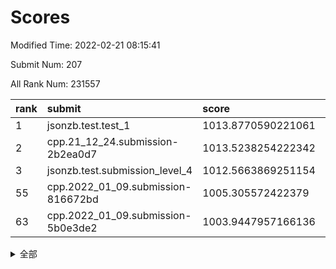 # Scores

Modified Time: 2022-02-21 08:15:41

Submit Num: 207

All Rank Num: 231557

| rank |               submit               |       score        |       sigma        | pk_num |
| :--- | :--------------------------------- | :----------------- | :----------------- | :----- |
| 1    | jsonzb.test.test_1                 | 1013.8770590221061 | 0.8082004776029624 | 4477   |
| 2    | cpp.21_12_24.submission-2b2ea0d7   | 1013.5238254222342 | 0.8115640845670464 | 4476   |
| 3    | jsonzb.test.submission_level_4     | 1012.5663869251154 | 0.8134592344890795 | 4476   |
| 55   | cpp.2022_01_09.submission-816672bd | 1005.305572422379  | 0.7124969005050791 | 4470   |
| 63   | cpp.2022_01_09.submission-5b0e3de2 | 1003.9447957166136 | 0.7116008975380892 | 4480   |


<details>
<summary>全部</summary>

| rank |                 submit                 |       score        |       sigma        | pk_num |
| :--- | :------------------------------------- | :----------------- | :----------------- | :----- |
| 1    | jsonzb.test.test_1                     | 1013.8770590221061 | 0.8082004776029624 | 4477   |
| 2    | cpp.21_12_24.submission-2b2ea0d7       | 1013.5238254222342 | 0.8115640845670464 | 4476   |
| 3    | jsonzb.test.submission_level_4         | 1012.5663869251154 | 0.8134592344890795 | 4476   |
| 4    | gobigger.level_3.submission_level_3_11 | 1011.6352110896795 | 0.7745225965421761 | 4475   |
| 5    | gobigger.level_3.submission_level_3_4  | 1011.4694887367892 | 0.7587807434636394 | 4474   |
| 6    | gobigger.level_3.submission_level_3_48 | 1011.1376965356054 | 0.7830477498057788 | 4474   |
| 7    | gobigger.level_3.submission_level_3_31 | 1011.087789657902  | 0.7761493042927244 | 4471   |
| 8    | gobigger.level_3.submission_level_3_29 | 1011.0355254634834 | 0.7982500022070699 | 4474   |
| 9    | gobigger.level_3.submission_level_3_46 | 1011.0191520793876 | 0.7710288823245262 | 4470   |
| 10   | gobigger.level_3.submission_level_3_8  | 1010.9734562984397 | 0.7712150488857781 | 4469   |
| 11   | gobigger.level_3.submission_level_3_33 | 1010.9129115630298 | 0.775175074445712  | 4476   |
| 12   | gobigger.level_3.submission_level_3_2  | 1010.6569531389379 | 0.7949757810762659 | 4471   |
| 13   | gobigger.level_3.submission_level_3_44 | 1010.5625580686788 | 0.7596127077221796 | 4478   |
| 14   | gobigger.level_3.submission_level_3_40 | 1010.5570307694387 | 0.7640504895226808 | 4474   |
| 15   | gobigger.level_3.submission_level_3_0  | 1010.5070533055543 | 0.7738083033412892 | 4474   |
| 16   | gobigger.level_3.submission_level_3_12 | 1010.4947084484317 | 0.7530380520755567 | 4474   |
| 17   | gobigger.level_3.submission_level_3_36 | 1010.4946362427646 | 0.7785340552146655 | 4473   |
| 18   | gobigger.level_3.submission_level_3_16 | 1010.3804698688291 | 0.7590296440613469 | 4474   |
| 19   | gobigger.level_3.submission_level_3_1  | 1010.2777664955519 | 0.757105301232292  | 4477   |
| 20   | gobigger.level_3.submission_level_3_14 | 1010.2407154103793 | 0.803260245636511  | 4475   |
| 21   | gobigger.level_3.submission_level_3_9  | 1010.2148775287346 | 0.7464108287676207 | 4476   |
| 22   | gobigger.level_3.submission_level_3_42 | 1010.1530959421648 | 0.7643747239176675 | 4473   |
| 23   | gobigger.level_3.submission_level_3_26 | 1010.0930305982076 | 0.7548813357979056 | 4480   |
| 24   | gobigger.level_3.submission_level_3_35 | 1010.0318683588466 | 0.7691341261580671 | 4479   |
| 25   | gobigger.level_3.submission_level_3_5  | 1009.9570758062483 | 0.7965551658089561 | 4475   |
| 26   | gobigger.level_3.submission_level_3_7  | 1009.8905485579478 | 0.7441494659315209 | 4474   |
| 27   | gobigger.level_3.submission_level_3_17 | 1009.8545550024679 | 0.7790630028025874 | 4476   |
| 28   | gobigger.level_3.submission_level_3_37 | 1009.8417987450696 | 0.748287862311245  | 4475   |
| 29   | gobigger.level_3.submission_level_3_41 | 1009.818402710621  | 0.7504942171927054 | 4473   |
| 30   | gobigger.level_3.submission_level_3_39 | 1009.8077921270799 | 0.7451733251077761 | 4473   |
| 31   | gobigger.level_3.submission_level_3_24 | 1009.7634696821589 | 0.7404199335741413 | 4477   |
| 32   | gobigger.level_3.submission_level_3_22 | 1009.7621105590923 | 0.7583153166563656 | 4476   |
| 33   | gobigger.level_3.submission_level_3_45 | 1009.7229790168934 | 0.7384789951246757 | 4472   |
| 34   | gobigger.level_3.submission_level_3_32 | 1009.7154600617015 | 0.7562731815916955 | 4475   |
| 35   | gobigger.level_3.submission_level_3_20 | 1009.6316084996876 | 0.7540517334938491 | 4473   |
| 36   | gobigger.level_3.submission_level_3_47 | 1009.6108108079871 | 0.7634843911253527 | 4473   |
| 37   | gobigger.level_3.submission_level_3_28 | 1009.600862031698  | 0.7670663187506425 | 4478   |
| 38   | gobigger.level_3.submission_level_3_3  | 1009.4491952338984 | 0.7337745517184452 | 4474   |
| 39   | gobigger.level_3.submission_level_3_38 | 1009.4172116720646 | 0.747580793241724  | 4472   |
| 40   | gobigger.level_3.submission_level_3_25 | 1009.4142673381198 | 0.7294882756527263 | 4480   |
| 41   | gobigger.level_3.submission_level_3_49 | 1009.4057272539962 | 0.7540589835054977 | 4477   |
| 42   | gobigger.level_3.submission_level_3_27 | 1009.400533282377  | 0.7313636371672959 | 4473   |
| 43   | gobigger.level_3.submission_level_3_18 | 1009.3687975640063 | 0.7438000362315171 | 4474   |
| 44   | gobigger.level_3.submission_level_3_19 | 1009.353222285118  | 0.7566119052900021 | 4472   |
| 45   | gobigger.level_3.submission_level_3_10 | 1009.3031004792446 | 0.7565133846144405 | 4474   |
| 46   | gobigger.level_3.submission_level_3_23 | 1009.2847863735382 | 0.7595590126936024 | 4472   |
| 47   | gobigger.level_3.submission_level_3_13 | 1009.2482949931155 | 0.7398181166947206 | 4469   |
| 48   | gobigger.level_3.submission_level_3_43 | 1009.2156747496366 | 0.7546271990399757 | 4477   |
| 49   | gobigger.level_3.submission_level_3_30 | 1009.1118490039521 | 0.7350794897113824 | 4473   |
| 50   | gobigger.level_3.submission_level_3_21 | 1009.0552001490183 | 0.7524262020868635 | 4471   |
| 51   | gobigger.level_3.submission_level_3_34 | 1008.9687127467895 | 0.7609369657356412 | 4478   |
| 52   | gobigger.level_3.submission_level_3_15 | 1008.9088194255181 | 0.7580013124852286 | 4472   |
| 53   | gobigger.level_3.submission_level_3_6  | 1008.8395153966143 | 0.7468382438834374 | 4473   |
| 54   | gobigger.level_1.submission_level_1_32 | 1005.6719862012882 | 0.724841965047818  | 4469   |
| 55   | cpp.2022_01_09.submission-816672bd     | 1005.305572422379  | 0.7124969005050791 | 4470   |
| 56   | gobigger.level_1.submission_level_1_45 | 1004.7338552417378 | 0.715491322414322  | 4472   |
| 57   | gobigger.level_1.submission_level_1_47 | 1004.5435242633704 | 0.7118188925956364 | 4473   |
| 58   | gobigger.level_1.submission_level_1_13 | 1004.5412784159013 | 0.7108177399733903 | 4473   |
| 59   | gobigger.level_1.submission_level_1_4  | 1004.4644102006968 | 0.7274558671627834 | 4477   |
| 60   | gobigger.level_1.submission_level_1_41 | 1004.2999530799435 | 0.7172464948209276 | 4474   |
| 61   | gobigger.level_1.submission_level_1_26 | 1004.1112615738886 | 0.7066755256087821 | 4477   |
| 62   | gobigger.level_1.submission_level_1_18 | 1004.0174286643576 | 0.7196198159031657 | 4481   |
| 63   | cpp.2022_01_09.submission-5b0e3de2     | 1003.9447957166136 | 0.7116008975380892 | 4480   |
| 64   | gobigger.level_1.submission_level_1_23 | 1003.9274401559993 | 0.7139042763213176 | 4474   |
| 65   | gobigger.level_1.submission_level_1_14 | 1003.8519933686108 | 0.7190930924270812 | 4476   |
| 66   | gobigger.level_1.submission_level_1_38 | 1003.7354934001918 | 0.7292961415344609 | 4473   |
| 67   | gobigger.level_1.submission_level_1_3  | 1003.7027869682441 | 0.7292664220828963 | 4476   |
| 68   | gobigger.level_1.submission_level_1_2  | 1003.692663563228  | 0.7108814011378404 | 4478   |
| 69   | gobigger.level_1.submission_level_1_10 | 1003.6378986470862 | 0.7208650196760223 | 4474   |
| 70   | gobigger.level_1.submission_level_1_44 | 1003.6195550846832 | 0.7159356084240481 | 4472   |
| 71   | gobigger.level_1.submission_level_1_6  | 1003.6139677818024 | 0.7201032093712398 | 4475   |
| 72   | gobigger.level_1.submission_level_1_1  | 1003.491356096224  | 0.7117554550589065 | 4476   |
| 73   | gobigger.level_1.submission_level_1_0  | 1003.4549626890807 | 0.7197801434475936 | 4473   |
| 74   | gobigger.level_1.submission_level_1_33 | 1003.3533240425246 | 0.7140810508233195 | 4473   |
| 75   | gobigger.level_1.submission_level_1_17 | 1003.307435168972  | 0.7121950446242705 | 4474   |
| 76   | gobigger.level_1.submission_level_1_22 | 1003.2787769364273 | 0.7129011453881954 | 4478   |
| 77   | gobigger.level_1.submission_level_1_36 | 1003.2757437807144 | 0.7229304091877324 | 4485   |
| 78   | gobigger.level_1.submission_level_1_11 | 1003.2595837439695 | 0.7280198163670344 | 4477   |
| 79   | gobigger.level_1.submission_level_1_5  | 1003.2098374478393 | 0.7168947692325994 | 4467   |
| 80   | gobigger.level_1.submission_level_1_8  | 1003.1692932301346 | 0.714187071639334  | 4469   |
| 81   | gobigger.level_1.submission_level_1_40 | 1003.1671369915088 | 0.724283012363622  | 4476   |
| 82   | gobigger.level_1.submission_level_1_30 | 1003.1500544979734 | 0.7215755116815717 | 4468   |
| 83   | gobigger.level_1.submission_level_1_27 | 1003.0767910268836 | 0.7137636105649189 | 4475   |
| 84   | gobigger.level_1.submission_level_1_49 | 1002.9694781134081 | 0.7148285975356653 | 4477   |
| 85   | gobigger.level_1.submission_level_1_20 | 1002.9463479147875 | 0.7193215566372854 | 4469   |
| 86   | gobigger.level_1.submission_level_1_35 | 1002.9390233591358 | 0.7079907515001653 | 4468   |
| 87   | gobigger.level_1.submission_level_1_34 | 1002.9183321649106 | 0.7167925832285856 | 4470   |
| 88   | gobigger.level_1.submission_level_1_31 | 1002.910676790368  | 0.7122542121219781 | 4476   |
| 89   | gobigger.level_1.submission_level_1_9  | 1002.8541528814088 | 0.7215188163095229 | 4475   |
| 90   | gobigger.level_1.submission_level_1_15 | 1002.824318816165  | 0.7221992414700127 | 4478   |
| 91   | gobigger.level_1.submission_level_1_12 | 1002.7742734464854 | 0.7045873936872331 | 4472   |
| 92   | gobigger.level_1.submission_level_1_29 | 1002.7655521046881 | 0.7129489291898341 | 4479   |
| 93   | gobigger.level_1.submission_level_1_7  | 1002.7265894897541 | 0.724312075476064  | 4470   |
| 94   | gobigger.level_1.submission_level_1_25 | 1002.6995371808232 | 0.711321930156049  | 4474   |
| 95   | gobigger.level_1.submission_level_1_43 | 1002.6794680793092 | 0.7048548004774623 | 4475   |
| 96   | gobigger.level_1.submission_level_1_19 | 1002.6416488209454 | 0.7059010032323079 | 4476   |
| 97   | gobigger.level_1.submission_level_1_46 | 1002.5161746096406 | 0.7121977540423038 | 4473   |
| 98   | gobigger.level_1.submission_level_1_28 | 1002.5041567718274 | 0.7220587069824731 | 4473   |
| 99   | gobigger.level_1.submission_level_1_24 | 1002.4592482504123 | 0.7095508429403343 | 4478   |
| 100  | gobigger.level_1.submission_level_1_21 | 1002.4326763409248 | 0.7112069408292861 | 4476   |
| 101  | gobigger.level_1.submission_level_1_37 | 1002.4247039211148 | 0.716109420585043  | 4472   |
| 102  | gobigger.level_1.submission_level_1_42 | 1002.4032287824352 | 0.7137714648453202 | 4479   |
| 103  | gobigger.level_1.submission_level_1_16 | 1002.2058641832548 | 0.7172478405181283 | 4473   |
| 104  | gobigger.level_1.submission_level_1_48 | 1001.9820016557867 | 0.7173318159767825 | 4473   |
| 105  | gobigger.level_1.submission_level_1_39 | 1001.3421327185333 | 0.720961768710969  | 4477   |
| 106  | gobigger.random.submission_random_23   | 997.3274866501831  | 0.719205402079608  | 4469   |
| 107  | gobigger.random.submission_random_18   | 997.2993691184124  | 0.7042433953026678 | 4480   |
| 108  | gobigger.random.submission_random_35   | 996.8629966155568  | 0.6994585096221067 | 4476   |
| 109  | gobigger.random.submission_random_32   | 996.8279828770386  | 0.7136804728893417 | 4475   |
| 110  | gobigger.random.submission_random_30   | 996.7902310631164  | 0.7128346187479113 | 4474   |
| 111  | gobigger.random.submission_random_12   | 996.7414483165604  | 0.6991568342265111 | 4475   |
| 112  | gobigger.random.submission_random_7    | 996.64697418964    | 0.7003453742465323 | 4481   |
| 113  | gobigger.random.submission_random_25   | 996.6041450313949  | 0.7123018489623468 | 4475   |
| 114  | gobigger.random.submission_random_13   | 996.5859909793114  | 0.7094813496753669 | 4476   |
| 115  | gobigger.random.submission_random_10   | 996.5807692267546  | 0.7196262884863989 | 4472   |
| 116  | gobigger.random.submission_random_5    | 996.5217175622421  | 0.7123433281087768 | 4476   |
| 117  | gobigger.random.submission_random_46   | 996.5125006478689  | 0.7079437026361076 | 4473   |
| 118  | gobigger.random.submission_random_19   | 996.4894532599078  | 0.7052537665568489 | 4473   |
| 119  | gobigger.random.submission_random_1    | 996.4527847028503  | 0.7036359196934082 | 4471   |
| 120  | gobigger.random.submission_random_41   | 996.4436945656144  | 0.715672028802598  | 4475   |
| 121  | gobigger.random.submission_random_36   | 996.3746288657715  | 0.7051995340955246 | 4475   |
| 122  | gobigger.random.submission_random_2    | 996.3154388181056  | 0.7159533503106205 | 4478   |
| 123  | gobigger.random.submission_random_43   | 996.2680133175877  | 0.7109926844286694 | 4472   |
| 124  | gobigger.random.submission_random_11   | 996.232988516142   | 0.7223314829409044 | 4474   |
| 125  | gobigger.random.submission_random_42   | 996.2307684571153  | 0.7121868131402347 | 4475   |
| 126  | gobigger.random.submission_random_0    | 996.2305674192212  | 0.7172830501525717 | 4477   |
| 127  | gobigger.random.submission_random_45   | 996.1431942348906  | 0.7035640587499261 | 4478   |
| 128  | gobigger.random.submission_random_16   | 996.0548183524527  | 0.7199905376952042 | 4478   |
| 129  | gobigger.random.submission_random_47   | 996.0298855960099  | 0.6912215829228247 | 4474   |
| 130  | gobigger.random.submission_random_21   | 996.022161898758   | 0.7189310399866307 | 4477   |
| 131  | gobigger.random.submission_random_9    | 996.0127471221253  | 0.7094836724193889 | 4468   |
| 132  | gobigger.random.submission_random_38   | 995.9903185342044  | 0.7082415947498708 | 4474   |
| 133  | gobigger.random.submission_random_26   | 995.9031896334408  | 0.6990325242748863 | 4477   |
| 134  | gobigger.random.submission_random_17   | 995.8865312466401  | 0.7068234901205257 | 4477   |
| 135  | gobigger.random.submission_random_20   | 995.8832260089738  | 0.7193982909438836 | 4476   |
| 136  | gobigger.random.submission_random_48   | 995.8741254892082  | 0.7030378341078802 | 4476   |
| 137  | gobigger.random.submission_random_24   | 995.8151770364329  | 0.7072024969573141 | 4471   |
| 138  | gobigger.random.submission_random_27   | 995.6443914082558  | 0.7108945187289871 | 4472   |
| 139  | gobigger.random.submission_random_15   | 995.6304169326872  | 0.7034750444015021 | 4477   |
| 140  | gobigger.random.submission_random_3    | 995.6288169923884  | 0.7163614221729391 | 4470   |
| 141  | gobigger.random.submission_random_14   | 995.5979947293201  | 0.7124498335689682 | 4481   |
| 142  | gobigger.random.submission_random_29   | 995.5774036211327  | 0.7139939375782849 | 4473   |
| 143  | gobigger.random.submission_random_28   | 995.5319470474907  | 0.718247624767134  | 4477   |
| 144  | gobigger.random.submission_random_31   | 995.431301911298   | 0.7036656190213973 | 4474   |
| 145  | gobigger.random.submission_random_34   | 995.3740719801318  | 0.7004308566037885 | 4470   |
| 146  | gobigger.random.submission_random_33   | 995.3655725987082  | 0.7053600423300558 | 4472   |
| 147  | gobigger.random.submission_random_22   | 995.3642191941353  | 0.7119791469744089 | 4479   |
| 148  | gobigger.random.submission_random_44   | 995.3365408839882  | 0.6966766165466203 | 4478   |
| 149  | gobigger.random.submission_random_6    | 995.2228737486479  | 0.717832902715754  | 4471   |
| 150  | gobigger.random.submission_random_4    | 995.2204316513584  | 0.7275231435142266 | 4472   |
| 151  | gobigger.random.submission_random_49   | 995.208515909633   | 0.71689817413169   | 4478   |
| 152  | gobigger.random.submission_random_40   | 995.0574632181821  | 0.7226585192882449 | 4476   |
| 153  | gobigger.random.submission_random_39   | 995.0440080784143  | 0.7171596644187856 | 4473   |
| 154  | gobigger.random.submission_random_8    | 994.9112803213561  | 0.7054496567069561 | 4473   |
| 155  | gobigger.random.submission_random_37   | 994.7176421418444  | 0.7192185049034343 | 4470   |
| 156  | gobigger.level_2.submission_level_2_44 | 994.2084197781923  | 0.7324120620967333 | 4478   |
| 157  | gobigger.level_2.submission_level_2_49 | 993.9914523961423  | 0.7239737668638682 | 4474   |
| 158  | gobigger.level_2.submission_level_2_29 | 993.090376049608   | 0.720699074189176  | 4477   |
| 159  | gobigger.level_2.submission_level_2_41 | 993.0650044322825  | 0.74466733844574   | 4468   |
| 160  | gobigger.level_2.submission_level_2_1  | 993.0627861956658  | 0.730756914801919  | 4473   |
| 161  | gobigger.level_2.submission_level_2_10 | 993.0225385655217  | 0.7344693243225505 | 4470   |
| 162  | gobigger.level_2.submission_level_2_47 | 992.9989441734174  | 0.7412732704956349 | 4476   |
| 163  | gobigger.level_2.submission_level_2_0  | 992.9454987451774  | 0.7396787542021414 | 4479   |
| 164  | gobigger.level_2.submission_level_2_12 | 992.9314507983975  | 0.7438180779320153 | 4472   |
| 165  | gobigger.level_2.submission_level_2_38 | 992.844458993258   | 0.7611232164069487 | 4472   |
| 166  | gobigger.level_2.submission_level_2_45 | 992.7880078132823  | 0.7471602759541898 | 4473   |
| 167  | gobigger.level_2.submission_level_2_40 | 992.786042447813   | 0.7301917204207163 | 4479   |
| 168  | gobigger.level_2.submission_level_2_36 | 992.7695272741919  | 0.7404806323953204 | 4474   |
| 169  | gobigger.level_2.submission_level_2_13 | 992.7614755915437  | 0.7408545534948744 | 4472   |
| 170  | gobigger.level_2.submission_level_2_31 | 992.6716872287199  | 0.7380849227173957 | 4472   |
| 171  | gobigger.level_2.submission_level_2_17 | 992.6702710901704  | 0.7315380223324527 | 4479   |
| 172  | gobigger.level_2.submission_level_2_6  | 992.5887396217072  | 0.7453340754352934 | 4478   |
| 173  | gobigger.level_2.submission_level_2_30 | 992.5631766380319  | 0.732444106798561  | 4474   |
| 174  | gobigger.level_2.submission_level_2_16 | 992.5241349032575  | 0.7313201652344516 | 4477   |
| 175  | gobigger.level_2.submission_level_2_42 | 992.4946099359671  | 0.7512622756346041 | 4480   |
| 176  | gobigger.level_2.submission_level_2_37 | 992.4858595647278  | 0.7455799195042181 | 4474   |
| 177  | gobigger.level_2.submission_level_2_19 | 992.4814866348194  | 0.7423395569244002 | 4476   |
| 178  | gobigger.level_2.submission_level_2_26 | 992.4242891007682  | 0.7486682635192603 | 4474   |
| 179  | gobigger.level_2.submission_level_2_5  | 992.3733743809643  | 0.7431307245440779 | 4478   |
| 180  | gobigger.level_2.submission_level_2_15 | 992.3559170346034  | 0.7259585298102615 | 4480   |
| 181  | gobigger.level_2.submission_level_2_7  | 992.2326101521465  | 0.7322171466708951 | 4482   |
| 182  | gobigger.level_2.submission_level_2_22 | 992.1453392714285  | 0.7356755969213603 | 4477   |
| 183  | gobigger.level_2.submission_level_2_9  | 992.0776824092802  | 0.7517216549853936 | 4475   |
| 184  | gobigger.level_2.submission_level_2_18 | 992.0391736814535  | 0.7267545743206593 | 4473   |
| 185  | gobigger.level_2.submission_level_2_3  | 991.8879090654551  | 0.7404504742122309 | 4472   |
| 186  | gobigger.level_2.submission_level_2_28 | 991.8874362227298  | 0.7312760762366695 | 4473   |
| 187  | gobigger.level_2.submission_level_2_34 | 991.8681754208524  | 0.7454804172827529 | 4477   |
| 188  | gobigger.level_2.submission_level_2_11 | 991.8308587619762  | 0.7515304822774167 | 4469   |
| 189  | gobigger.level_2.submission_level_2_8  | 991.8081531077     | 0.7551842862770042 | 4478   |
| 190  | gobigger.level_2.submission_level_2_35 | 991.785117294373   | 0.7438852537384657 | 4477   |
| 191  | gobigger.level_2.submission_level_2_2  | 991.7474855884122  | 0.7477394619969016 | 4474   |
| 192  | gobigger.level_2.submission_level_2_4  | 991.5757740801919  | 0.7545300678406026 | 4478   |
| 193  | gobigger.level_2.submission_level_2_20 | 991.3308797146485  | 0.7657861469798538 | 4474   |
| 194  | gobigger.level_2.submission_level_2_46 | 991.2272956885816  | 0.7527200828236893 | 4472   |
| 195  | gobigger.level_2.submission_level_2_25 | 991.1093931773675  | 0.7567471735276747 | 4469   |
| 196  | gobigger.level_2.submission_level_2_39 | 991.0532049271708  | 0.7441578702825778 | 4477   |
| 197  | gobigger.level_2.submission_level_2_21 | 990.9353495837137  | 0.7531432525488566 | 4474   |
| 198  | gobigger.level_2.submission_level_2_14 | 990.8826118490265  | 0.770143070207209  | 4468   |
| 199  | gobigger.level_2.submission_level_2_48 | 990.7980958139981  | 0.7539436382950444 | 4479   |
| 200  | gobigger.level_2.submission_level_2_32 | 990.5924324178969  | 0.7605810977954937 | 4473   |
| 201  | gobigger.level_2.submission_level_2_24 | 990.5170324667174  | 0.7755918881260556 | 4476   |
| 202  | gobigger.level_2.submission_level_2_33 | 990.3696418954427  | 0.7417060507632995 | 4473   |
| 203  | gobigger.level_2.submission_level_2_23 | 989.7666604448171  | 0.7805038824711857 | 4471   |
| 204  | gobigger.level_2.submission_level_2_27 | 989.5802091126318  | 0.7829813711362361 | 4476   |
| 205  | gobigger.level_2.submission_level_2_43 | 989.4046219448578  | 0.7673400427126377 | 4475   |
| 206  | gobigger.none.submission_none_0        | 979.4161841060993  | 1.2888443192493226 | 4475   |
| 207  | gobigger.none.submission_none_1        | 977.853790422826   | 1.32442232836618   | 4472   |

</details>